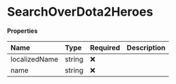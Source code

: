# SearchOverDota2Heroes

**Properties**

| Name          | Type   | Required | Description |
| :------------ | :----- | :------- | :---------- |
| localizedName | string | ❌       |             |
| name          | string | ❌       |             |

<!-- This file was generated by liblab | https://liblab.com/ -->
